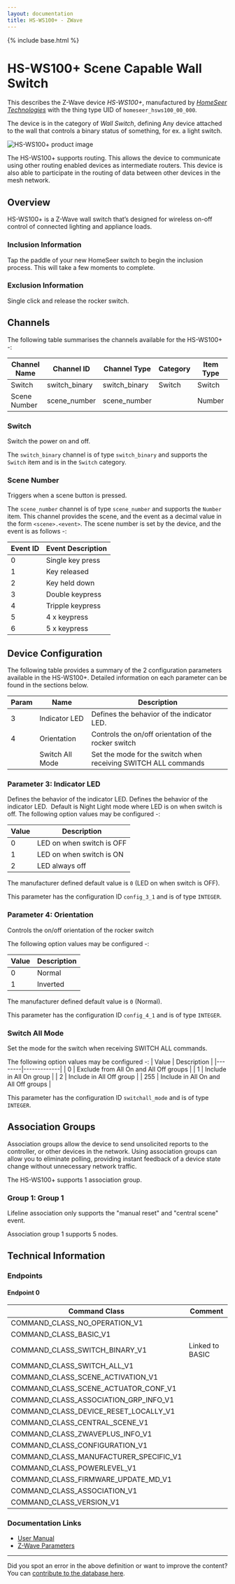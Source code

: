 ```yaml
---
layout: documentation
title: HS-WS100+ - ZWave
---
```


{% include base.html %}

# HS-WS100+ Scene Capable Wall Switch
This describes the Z-Wave device *HS-WS100+*, manufactured by *[HomeSeer Technologies](http://www.homeseer.com/)* with the thing type UID of ```homeseer_hsws100_00_000```.

The device is in the category of *Wall Switch*, defining Any device attached to the wall that controls a binary status of something, for ex. a light switch.

![HS-WS100+ product image](https://opensmarthouse.org/zwavedatabase/351/image/)


The HS-WS100+ supports routing. This allows the device to communicate using other routing enabled devices as intermediate routers.  This device is also able to participate in the routing of data between other devices in the mesh network.

## Overview

HS-WS100+ is a Z-Wave wall switch that’s designed for wireless on-off control of connected lighting and appliance loads. 

### Inclusion Information

Tap the paddle of your new HomeSeer switch to begin the inclusion process. This will take a few moments to complete.

### Exclusion Information

Single click and release the rocker switch.  

## Channels

The following table summarises the channels available for the HS-WS100+ -:

| Channel Name | Channel ID | Channel Type | Category | Item Type |
|--------------|------------|--------------|----------|-----------|
| Switch | switch_binary | switch_binary | Switch | Switch | 
| Scene Number | scene_number | scene_number |  | Number | 

### Switch
Switch the power on and off.

The ```switch_binary``` channel is of type ```switch_binary``` and supports the ```Switch``` item and is in the ```Switch``` category.

### Scene Number
Triggers when a scene button is pressed.

The ```scene_number``` channel is of type ```scene_number``` and supports the ```Number``` item.
This channel provides the scene, and the event as a decimal value in the form ```<scene>.<event>```. The scene number is set by the device, and the event is as follows -:

| Event ID | Event Description  |
|----------|--------------------|
| 0        | Single key press   |
| 1        | Key released       |
| 2        | Key held down      |
| 3        | Double keypress    |
| 4        | Tripple keypress   |
| 5        | 4 x keypress       |
| 6        | 5 x keypress       |



## Device Configuration

The following table provides a summary of the 2 configuration parameters available in the HS-WS100+.
Detailed information on each parameter can be found in the sections below.

| Param | Name  | Description |
|-------|-------|-------------|
| 3 | Indicator LED | Defines the behavior of the indicator LED. |
| 4 | Orientation | Controls the on/off orientation of the rocker switch |
|  | Switch All Mode | Set the mode for the switch when receiving SWITCH ALL commands |

### Parameter 3: Indicator LED

Defines the behavior of the indicator LED.
Defines the behavior of the indicator LED.  Default is Night Light mode where LED is on when switch is off.
The following option values may be configured -:

| Value  | Description |
|--------|-------------|
| 0 | LED on when switch is OFF |
| 1 | LED on when switch is ON |
| 2 | LED always off |

The manufacturer defined default value is ```0``` (LED on when switch is OFF).

This parameter has the configuration ID ```config_3_1``` and is of type ```INTEGER```.


### Parameter 4: Orientation

Controls the on/off orientation of the rocker switch

The following option values may be configured -:

| Value  | Description |
|--------|-------------|
| 0 | Normal |
| 1 | Inverted |

The manufacturer defined default value is ```0``` (Normal).

This parameter has the configuration ID ```config_4_1``` and is of type ```INTEGER```.

### Switch All Mode

Set the mode for the switch when receiving SWITCH ALL commands.

The following option values may be configured -:
| Value  | Description |
|--------|-------------|
| 0 | Exclude from All On and All Off groups |
| 1 | Include in All On group |
| 2 | Include in All Off group |
| 255 | Include in All On and All Off groups |

This parameter has the configuration ID ```switchall_mode``` and is of type ```INTEGER```.


## Association Groups

Association groups allow the device to send unsolicited reports to the controller, or other devices in the network. Using association groups can allow you to eliminate polling, providing instant feedback of a device state change without unnecessary network traffic.

The HS-WS100+ supports 1 association group.

### Group 1: Group 1

Lifeline association only supports the "manual reset" and "central scene" event.

Association group 1 supports 5 nodes.

## Technical Information

### Endpoints

#### Endpoint 0

| Command Class | Comment |
|---------------|---------|
| COMMAND_CLASS_NO_OPERATION_V1| |
| COMMAND_CLASS_BASIC_V1| |
| COMMAND_CLASS_SWITCH_BINARY_V1| Linked to BASIC|
| COMMAND_CLASS_SWITCH_ALL_V1| |
| COMMAND_CLASS_SCENE_ACTIVATION_V1| |
| COMMAND_CLASS_SCENE_ACTUATOR_CONF_V1| |
| COMMAND_CLASS_ASSOCIATION_GRP_INFO_V1| |
| COMMAND_CLASS_DEVICE_RESET_LOCALLY_V1| |
| COMMAND_CLASS_CENTRAL_SCENE_V1| |
| COMMAND_CLASS_ZWAVEPLUS_INFO_V1| |
| COMMAND_CLASS_CONFIGURATION_V1| |
| COMMAND_CLASS_MANUFACTURER_SPECIFIC_V1| |
| COMMAND_CLASS_POWERLEVEL_V1| |
| COMMAND_CLASS_FIRMWARE_UPDATE_MD_V1| |
| COMMAND_CLASS_ASSOCIATION_V1| |
| COMMAND_CLASS_VERSION_V1| |

### Documentation Links

* [User Manual](https://opensmarthouse.org/zwavedatabase/351/HS-WS100-Manual-v1-1a.pdf)
* [Z-Wave Parameters](https://opensmarthouse.org/zwavedatabase/351/HS-WS100-ZWave-Parameters.pdf)

---

Did you spot an error in the above definition or want to improve the content?
You can [contribute to the database here](https://opensmarthouse.org/zwavedatabase/351).
